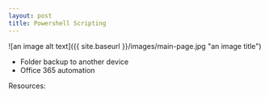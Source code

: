 ```yaml
---
layout: post
title: Powershell Scripting
--- 
```


![an image alt text]({{ site.baseurl }}/images/main-page.jpg "an image title")


* Folder backup to another device 
* Office 365 automation 

Resources: 
